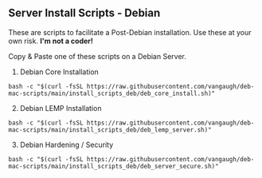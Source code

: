 ## Server Install Scripts - Debian

These are scripts to facilitate a Post-Debian installation. Use these at your own risk. **I'm not a coder!**

Copy & Paste one of these scripts on a Debian Server.

1. Debian Core Installation

```
bash -c "$(curl -fsSL https://raw.githubusercontent.com/vangaugh/deb-mac-scripts/main/install_scripts_deb/deb_core_install.sh)"

```

2. Debian LEMP Installation

```
bash -c "$(curl -fsSL https://raw.githubusercontent.com/vangaugh/deb-mac-scripts/main/install_scripts_deb/deb_lemp_server.sh)"

```

3. Debian Hardening / Security

```
bash -c "$(curl -fsSL https://raw.githubusercontent.com/vangaugh/deb-mac-scripts/main/install_scripts_deb/deb_server_secure.sh)"

```
